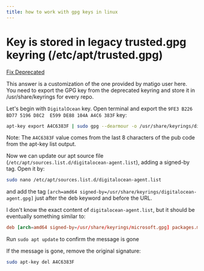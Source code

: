 ```yaml
---
title: how to work with gpg keys in linux
---
```


# Key is stored in legacy trusted.gpg keyring (/etc/apt/trusted.gpg)
[Fix Deprecated](https://askubuntu.com/questions/1403556/key-is-stored-in-legacy-trusted-gpg-keyring-after-ubuntu-22-04-update)


This answer is a customization of the one provided by matigo user here. You need to export the GPG key from the deprecated keyring and store it in /usr/share/keyrings for every repo.

Let's begin with `DigitalOcean` key. Open terminal and export the `9FE3 B226 BD77 5196 D8C2  E599 DE88 104A A4C6 383F` key:
```bash
apt-key export A4C6383F | sudo gpg --dearmour -o /usr/share/keyrings/digitalocean-agent.gpg
```

Note: The `A4C6383F` value comes from the last 8 characters of the pub code from the apt-key list output.

Now we can update our apt source file (`/etc/apt/sources.list.d/digitalocean-agent.list`), adding a signed-by tag. Open it by:

```bash
sudo nano /etc/apt/sources.list.d/digitalocean-agent.list
```

and add the tag `[arch=amd64 signed-by=/usr/share/keyrings/digitalocean-agent.gpg]` just after the deb keyword and before the URL.

I don't know the exact content of `digitalocean-agent.list`, but it should be eventually something similar to:

```conf
deb [arch=amd64 signed-by=/usr/share/keyrings/microsoft.gpg] packages.microsoft.com/repos/edge stable main
```

Run `sudo apt update` to confirm the message is gone

If the message is gone, remove the original signature:

```bash
sudo apt-key del A4C6383F
```